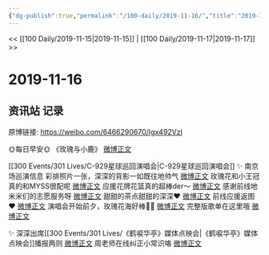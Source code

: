 ```yaml
---
{"dg-publish":true,"permalink":"/100-daily/2019-11-16/","title":"2019-11-16"}
---
```



<< [[100 Daily/2019-11-15\|2019-11-15]] | [[100 Daily/2019-11-17\|2019-11-17]] >>

# 2019-11-16

## 资讯站 记录

原博链接: https://weibo.com/6466290670/Igx492Vzl

🌞每日早安🌞 《玫瑰与小鹿》 [微博正文](https://m.weibo.cn/6466290670/4439186490605329)

[[300 Events/301 Lives/C-929星球巡回演唱会\|C-929星球巡回演唱会]]
✨ 南京场巡演信息
彩排照片一张，深深的背影一如既往地帅气 [微博正文](https://m.weibo.cn/6466290670/4439187643972838)
玫瑰花和小王冠真的和MYSS很配呢
[微博正文](https://m.weibo.cn/6466290670/4439301691089678)
应援花牌花篮真的超棒der～ [微博正文](https://m.weibo.cn/6466290670/4439301938896413)
感谢前线地米米们的志愿服务呀 [微博正文](https://m.weibo.cn/6466290670/4439302106472023)
甜甜的茶点甜甜的深深❤️ [微博正文](https://m.weibo.cn/6466290670/4439302597022560)
前线应援返图❤️ [微博正文](https://m.weibo.cn/6466290670/4439317428326789)
演唱会开始前夕，玫瑰花海好棒👏🏻 [微博正文](https://m.weibo.cn/6466290670/4439326240686195)
完整版歌单在这里哦 [微博正文](https://m.weibo.cn/6466290670/4439368167043513)

✨ 深深出席[[300 Events/301 Lives/《鹤唳华亭》媒体点映会\|《鹤唳华亭》媒体点映会]]播报两则 [微博正文](https://m.weibo.cn/6466290670/4439236058641472)
周老师在线纠正小常识咯 [微博正文](https://m.weibo.cn/6466290670/4439329843681089)
